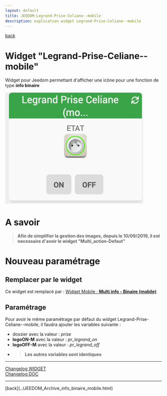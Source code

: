 ```yaml
---
layout: default
title: JEEDOM-Legrand-Prise-Celiane--mobile
description: explication widget Legrand-Prise-Celiane--mobile
---
```

[back](../JEEDOM_Archive_info_binaire_mobile.html)
# Widget "Legrand-Prise-Celiane--mobile" 
Widget pour Jeedom permettant d'afficher une icône pour une fonction de type <b>info binaire</b>
<p><img src="../img/RESULTAT_JEEDOM_Legrand_Prise_Celiane__mobile.png" alt="Resultat" /></p>

# A savoir
<blockquote>
<b>Afin de simplifier la gestion des images, depuis le 10/09/2019, il est necessaire d'avoir le widget "Multi_action-Defaut"</b>
</blockquote>

# Nouveau paramétrage
## Remplacer par le widget
Ce widget est remplacé par : <a href="JEEDOM_Multi_info_Binaire_mobile.html">Widget Mobile : <b>Multi info - Binaire (mobile)</b></a>

## Paramétrage
Pour avoir le même  paramétrage par défaut du widget Legrand-Prise-Celiane--mobile, il faudra ajouter les variables suivante :
* dossier</b> avec la valeur : <i>prise</i>
* <b>logoON-M</b> avec la valeur : <i>pr_legrand_on</i>
* <b>logoOFF-M</b> avec la valeur : <i>pr_legrand_off</i>
* ><b>Les autres variables sont identiques</b>
        </ul>
    </ul>
</blockquote>

<hr />
<dl>
    <a href="https://github.com/JEEDOM-Legrand-Prise-Celiane--mobile/commits/master">Changelog WIDGET</a><br/>
    <a href="https://github.com/JEALG/JEEDOM-Widget_JAG-doc/commits/master">Changelog DOC</a>
</dl>
<hr />
[back](../JEEDOM_Archive_info_binaire_mobile.html)